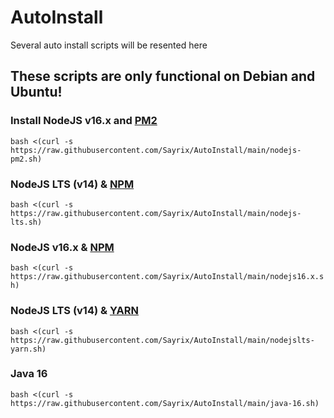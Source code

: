 # AutoInstall
Several auto install scripts will be resented here
## These scripts are only functional on Debian and Ubuntu!

### Install NodeJS v16.x and [PM2](https://pm2.io)
```bash <(curl -s https://raw.githubusercontent.com/Sayrix/AutoInstall/main/nodejs-pm2.sh)```

### NodeJS LTS (v14) & [NPM](https://npmjs.com)
```bash <(curl -s https://raw.githubusercontent.com/Sayrix/AutoInstall/main/nodejs-lts.sh)```

### NodeJS v16.x & [NPM](https://npmjs.com)
```bash <(curl -s https://raw.githubusercontent.com/Sayrix/AutoInstall/main/nodejs16.x.sh)```

### NodeJS LTS (v14) & [YARN](https://yarnpkg.com)
```bash <(curl -s https://raw.githubusercontent.com/Sayrix/AutoInstall/main/nodejslts-yarn.sh)```

### Java 16
```bash <(curl -s https://raw.githubusercontent.com/Sayrix/AutoInstall/main/java-16.sh)```